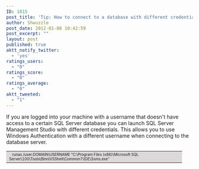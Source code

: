 ```yaml
---
ID: 1815
post_title: 'Tip: How to connect to a database with different credentials in SQL Server Management Studio'
author: Shwuzzle
post_date: 2012-01-06 10:42:59
post_excerpt: ""
layout: post
published: true
aktt_notify_twitter:
  - 'yes'
ratings_users:
  - "0"
ratings_score:
  - "0"
ratings_average:
  - "0"
aktt_tweeted:
  - "1"
---
```

If you are logged into your machine with a username that doesn't have access to a certain SQL Server database you can launch SQL Server Management Studio with different credentials. This allows you to use Windows Authentication with a different username when connecting to the database server.
<table style="width: 475px; background-color: #ddd9db;" border="0">
<tbody>
<tr>
<td><span style="font-size: x-small; margin-left: 8px;">runas /user:DOMAIN\USERNAME "C:\Program Files (x86)\Microsoft SQL Server\100\Tools\Binn\VSShell\Common7\IDE\Ssms.exe"</span></td>
</tr>
</tbody>
</table>
&nbsp;
